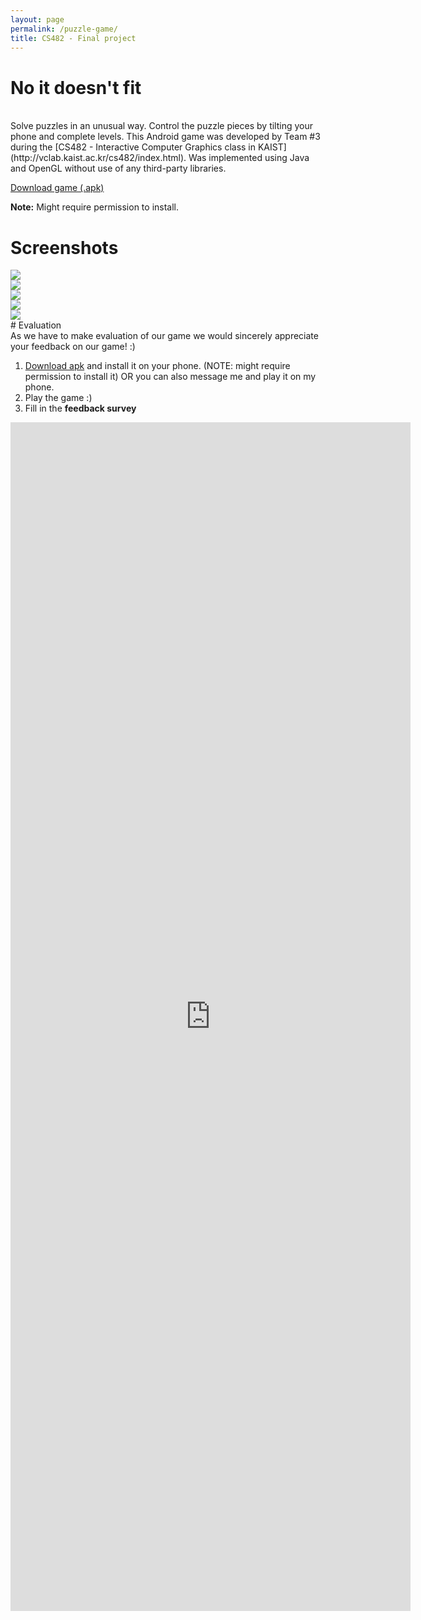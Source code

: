 ```yaml
---
layout: page
permalink: /puzzle-game/
title: CS482 - Final project
---
```


# No it doesn't fit
<br/>
Solve puzzles in an unusual way. Control the puzzle pieces by tilting your phone and complete levels. This Android game was developed by Team #3 during the [CS482 - Interactive Computer Graphics class in KAIST](http://vclab.kaist.ac.kr/cs482/index.html). Was implemented using Java and OpenGL without use of any third-party libraries.

[Download game (.apk)](static/game.apk)

**Note:** Might require permission to install.

# Screenshots
<div class="img-row">
<img class="col three" src="../img/screenshot1.jpg"/>
</div>

<div class="img-row">
<img class="col three" src="../img/screenshot2.jpg"/>
</div>

<div class="img-row">
<img class="col three" src="../img/screenshot3.jpg"/>
</div>

<div class="img-row">
<img class="col three" src="../img/screenshot4.jpg"/>
</div>

<div class="img-row">
<img class="col three" src="../img/screenshot5.jpg"/>
</div>
# Evaluation
<br/>
As we have to make evaluation of our game we would sincerely appreciate your feedback on our game! :)

1. [Download apk](static/game.apk) and install it on your phone. (NOTE: might require permission to install it) OR you can also message me and play it on my phone.
1. Play the game :)
1. Fill in the **feedback survey**

<iframe src="https://docs.google.com/forms/d/e/1FAIpQLSfyCgvM4Nv3qx9ZcHkMeoB7JvQozZEViCO1ekcYUC0-uw2R2Q/viewform?embedded=true" width="640" height="1902" frameborder="0" marginheight="0" marginwidth="0">Loading…</iframe>